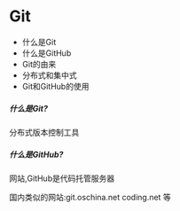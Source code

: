 # Git
* 什么是Git
* 什么是GitHub
* Git的由来
* 分布式和集中式
* Git和GitHub的使用







##### 什么是Git?

分布式版本控制工具



##### 什么是GitHub?

网站,GitHub是代码托管服务器

国内类似的网站:git.oschina.net  coding.net 等